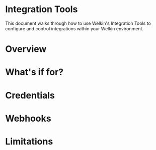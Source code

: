 # Integration Tools

This document walks through how to use Welkin's Integration Tools to configure and control integrations within your Welkin environment.

# Overview



# What's if for?


# Credentials


# Webhooks



# Limitations


